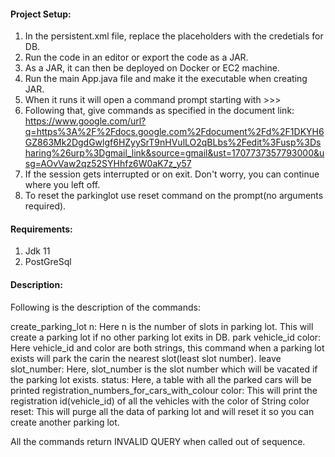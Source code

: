 #### Project Setup:

1. In the persistent.xml file, replace the placeholders with the credetials for DB.
2. Run the code in an editor or export the code as a JAR. 
3. As a JAR, it can then be deployed on Docker or EC2 machine.
4. Run the main App.java file and make it the executable when creating JAR.
5. When it runs it will open a command prompt starting with >>>
6. Following that, give commands as specified in the document link: https://www.google.com/url?q=https%3A%2F%2Fdocs.google.com%2Fdocument%2Fd%2F1DKYH6GZ863Mk2DgdGwlgf6HZyySrT9nHVulLO2qBLbs%2Fedit%3Fusp%3Dsharing%26urp%3Dgmail_link&source=gmail&ust=1707737357793000&usg=AOvVaw2qz52SYHhfz6W0aK7z_y57
7. If the session gets interrupted or on exit. Don't worry, you can continue where you left off.
8. To reset the parkinglot use reset command on the prompt(no arguments required).

#### Requirements:

1. Jdk 11
2. PostGreSql

#### Description:

Following is the description of the commands:

create_parking_lot n: Here n is the number of slots in parking lot. This will create a parking lot if no other parking lot exits in DB.
park vehicle_id color: Here vehicle_id and color are both strings, this command when a parking lot exists will park the carin the nearest slot(least slot number). 
leave slot_number: Here, slot_number is the slot number which will be vacated if the parking lot exists.
status: Here, a table with all the parked cars will be printed
registration_numbers_for_cars_with_colour color: This will print the registration id(vehicle_id) of all the vehicles with the color of String color
reset: This will purge all the data of parking lot and will reset it so you can create another parking lot.

All the commands return INVALID QUERY when called out of sequence.
